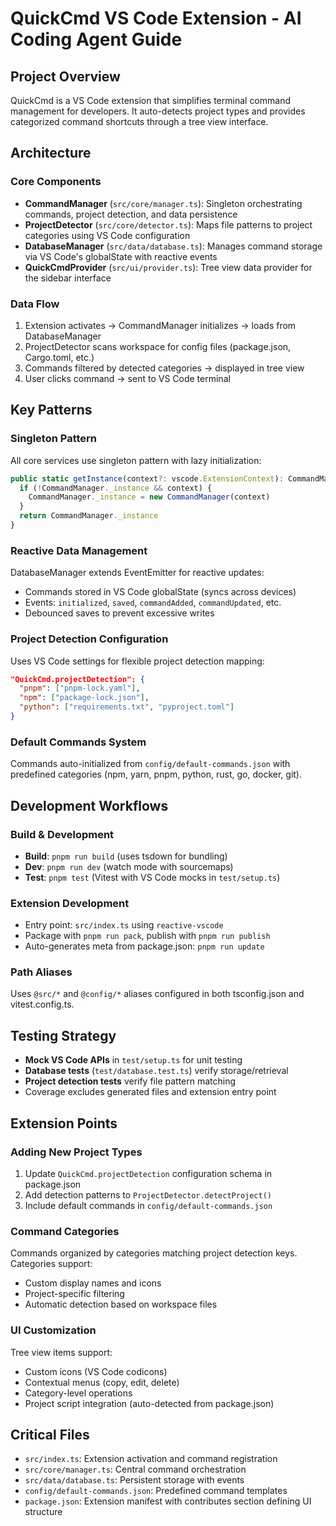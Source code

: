 # QuickCmd VS Code Extension - AI Coding Agent Guide

## Project Overview
QuickCmd is a VS Code extension that simplifies terminal command management for developers. It auto-detects project types and provides categorized command shortcuts through a tree view interface.

## Architecture

### Core Components
- **CommandManager** (`src/core/manager.ts`): Singleton orchestrating commands, project detection, and data persistence
- **ProjectDetector** (`src/core/detector.ts`): Maps file patterns to project categories using VS Code configuration
- **DatabaseManager** (`src/data/database.ts`): Manages command storage via VS Code's globalState with reactive events
- **QuickCmdProvider** (`src/ui/provider.ts`): Tree view data provider for the sidebar interface

### Data Flow
1. Extension activates → CommandManager initializes → loads from DatabaseManager
2. ProjectDetector scans workspace for config files (package.json, Cargo.toml, etc.)
3. Commands filtered by detected categories → displayed in tree view
4. User clicks command → sent to VS Code terminal

## Key Patterns

### Singleton Pattern
All core services use singleton pattern with lazy initialization:
```typescript
public static getInstance(context?: vscode.ExtensionContext): CommandManager {
  if (!CommandManager._instance && context) {
    CommandManager._instance = new CommandManager(context)
  }
  return CommandManager._instance
}
```

### Reactive Data Management
DatabaseManager extends EventEmitter for reactive updates:
- Commands stored in VS Code globalState (syncs across devices)
- Events: `initialized`, `saved`, `commandAdded`, `commandUpdated`, etc.
- Debounced saves to prevent excessive writes

### Project Detection Configuration
Uses VS Code settings for flexible project detection mapping:
```json
"QuickCmd.projectDetection": {
  "pnpm": ["pnpm-lock.yaml"],
  "npm": ["package-lock.json"],
  "python": ["requirements.txt", "pyproject.toml"]
}
```

### Default Commands System
Commands auto-initialized from `config/default-commands.json` with predefined categories (npm, yarn, pnpm, python, rust, go, docker, git).

## Development Workflows

### Build & Development
- **Build**: `pnpm run build` (uses tsdown for bundling)
- **Dev**: `pnpm run dev` (watch mode with sourcemaps)
- **Test**: `pnpm test` (Vitest with VS Code mocks in `test/setup.ts`)

### Extension Development
- Entry point: `src/index.ts` using `reactive-vscode`
- Package with `pnpm run pack`, publish with `pnpm run publish`
- Auto-generates meta from package.json: `pnpm run update`

### Path Aliases
Uses `@src/*` and `@config/*` aliases configured in both tsconfig.json and vitest.config.ts.

## Testing Strategy
- **Mock VS Code APIs** in `test/setup.ts` for unit testing
- **Database tests** (`test/database.test.ts`) verify storage/retrieval
- **Project detection tests** verify file pattern matching
- Coverage excludes generated files and extension entry point

## Extension Points

### Adding New Project Types
1. Update `QuickCmd.projectDetection` configuration schema in package.json
2. Add detection patterns to `ProjectDetector.detectProject()`
3. Include default commands in `config/default-commands.json`

### Command Categories
Commands organized by categories matching project detection keys. Categories support:
- Custom display names and icons
- Project-specific filtering
- Automatic detection based on workspace files

### UI Customization
Tree view items support:
- Custom icons (VS Code codicons)
- Contextual menus (copy, edit, delete)
- Category-level operations
- Project script integration (auto-detected from package.json)

## Critical Files
- `src/index.ts`: Extension activation and command registration
- `src/core/manager.ts`: Central command orchestration
- `src/data/database.ts`: Persistent storage with events
- `config/default-commands.json`: Predefined command templates
- `package.json`: Extension manifest with contributes section defining UI structure
